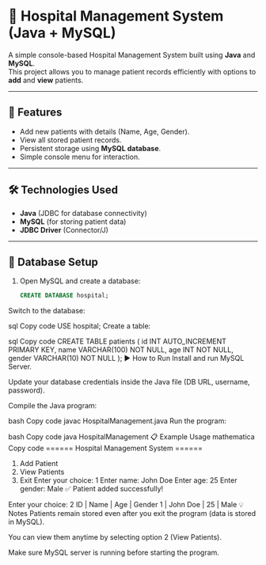 # 🏥 Hospital Management System (Java + MySQL)

A simple console-based Hospital Management System built using **Java** and **MySQL**.  
This project allows you to manage patient records efficiently with options to **add** and **view** patients.

---

## 🚀 Features
- Add new patients with details (Name, Age, Gender).
- View all stored patient records.
- Persistent storage using **MySQL database**.
- Simple console menu for interaction.

---


## 🛠️ Technologies Used
- **Java** (JDBC for database connectivity)
- **MySQL** (for storing patient data)
- **JDBC Driver** (Connector/J)

---

## 📂 Database Setup
1. Open MySQL and create a database:
   ```sql
   CREATE DATABASE hospital;
Switch to the database:

sql
Copy code
USE hospital;
Create a table:

sql
Copy code
CREATE TABLE patients (
    id INT AUTO_INCREMENT PRIMARY KEY,
    name VARCHAR(100) NOT NULL,
    age INT NOT NULL,
    gender VARCHAR(10) NOT NULL
);
▶️ How to Run
Install and run MySQL Server.

Update your database credentials inside the Java file (DB URL, username, password).

Compile the Java program:

bash
Copy code
javac HospitalManagement.java
Run the program:

bash
Copy code
java HospitalManagement
📋 Example Usage
mathematica
Copy code
====== Hospital Management System ======
1. Add Patient
2. View Patients
3. Exit
Enter your choice: 1
Enter name: John Doe
Enter age: 25
Enter gender: Male
✅ Patient added successfully!

Enter your choice: 2
ID | Name     | Age | Gender
1  | John Doe | 25  | Male
💡 Notes
Patients remain stored even after you exit the program (data is stored in MySQL).

You can view them anytime by selecting option 2 (View Patients).

Make sure MySQL server is running before starting the program.
